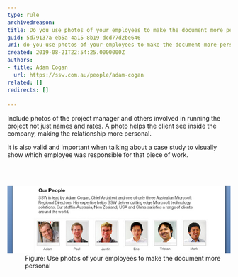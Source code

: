 ```yaml
---
type: rule
archivedreason: 
title: Do you use photos of your employees to make the document more personal?
guid: 5d79137a-eb5a-4a15-8b19-dcd77d2be646
uri: do-you-use-photos-of-your-employees-to-make-the-document-more-personal
created: 2019-08-21T22:54:25.0000000Z
authors:
- title: Adam Cogan
  url: https://ssw.com.au/people/adam-cogan
related: []
redirects: []

---
```



<p class="ssw15-rteElement-P">Include photos of the project manager and others involved in running the project not just names and rates. A photo helps the client see inside the company, making the relationship more personal.</p><p class="ssw15-rteElement-P">It is also valid and important when talking about a case study to visually show which employee was responsible for that piece of work.​<br></p>
<br><excerpt class='endintro'></excerpt><br>
<dl class="image"><dt>​<img src="Proposals_EmployeesPhotos.jpg" alt="Proposals_EmployeesPhotos.jpg" />​</dt><dd>Figure: Use photos of your employees to make the document more personal​<br></dd></dl>


